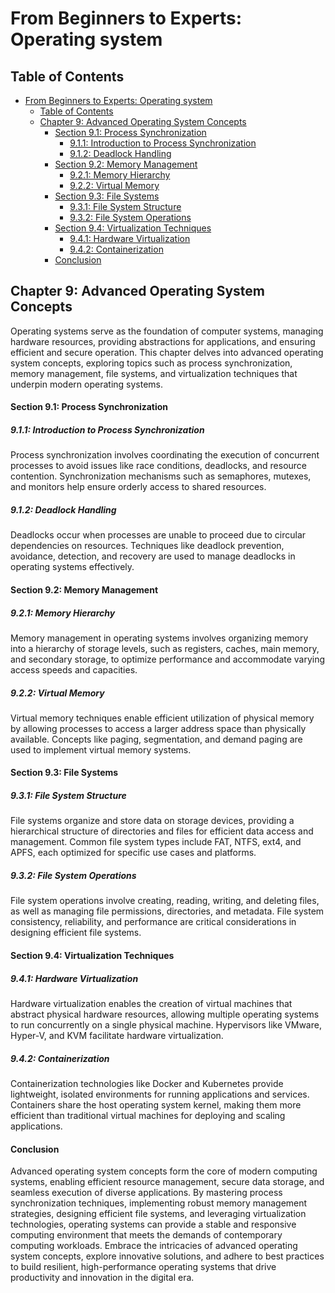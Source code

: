 # From Beginners to Experts: Operating system

## Table of Contents

- [From Beginners to Experts: Operating system](#from-beginners-to-experts-operating-system)
  - [Table of Contents](#table-of-contents)
  - [Chapter 9: Advanced Operating System Concepts](#chapter-9-advanced-operating-system-concepts)
      - [Section 9.1: Process Synchronization](#section-91-process-synchronization)
        - [9.1.1: Introduction to Process Synchronization](#911-introduction-to-process-synchronization)
        - [9.1.2: Deadlock Handling](#912-deadlock-handling)
      - [Section 9.2: Memory Management](#section-92-memory-management)
        - [9.2.1: Memory Hierarchy](#921-memory-hierarchy)
        - [9.2.2: Virtual Memory](#922-virtual-memory)
      - [Section 9.3: File Systems](#section-93-file-systems)
        - [9.3.1: File System Structure](#931-file-system-structure)
        - [9.3.2: File System Operations](#932-file-system-operations)
      - [Section 9.4: Virtualization Techniques](#section-94-virtualization-techniques)
        - [9.4.1: Hardware Virtualization](#941-hardware-virtualization)
        - [9.4.2: Containerization](#942-containerization)
      - [Conclusion](#conclusion)

## Chapter 9: Advanced Operating System Concepts

Operating systems serve as the foundation of computer systems, managing hardware resources, providing abstractions for applications, and ensuring efficient and secure operation. This chapter delves into advanced operating system concepts, exploring topics such as process synchronization, memory management, file systems, and virtualization techniques that underpin modern operating systems.

#### Section 9.1: Process Synchronization

##### 9.1.1: Introduction to Process Synchronization

Process synchronization involves coordinating the execution of concurrent processes to avoid issues like race conditions, deadlocks, and resource contention. Synchronization mechanisms such as semaphores, mutexes, and monitors help ensure orderly access to shared resources.

##### 9.1.2: Deadlock Handling

Deadlocks occur when processes are unable to proceed due to circular dependencies on resources. Techniques like deadlock prevention, avoidance, detection, and recovery are used to manage deadlocks in operating systems effectively.

#### Section 9.2: Memory Management

##### 9.2.1: Memory Hierarchy

Memory management in operating systems involves organizing memory into a hierarchy of storage levels, such as registers, caches, main memory, and secondary storage, to optimize performance and accommodate varying access speeds and capacities.

##### 9.2.2: Virtual Memory

Virtual memory techniques enable efficient utilization of physical memory by allowing processes to access a larger address space than physically available. Concepts like paging, segmentation, and demand paging are used to implement virtual memory systems.

#### Section 9.3: File Systems

##### 9.3.1: File System Structure

File systems organize and store data on storage devices, providing a hierarchical structure of directories and files for efficient data access and management. Common file system types include FAT, NTFS, ext4, and APFS, each optimized for specific use cases and platforms.

##### 9.3.2: File System Operations

File system operations involve creating, reading, writing, and deleting files, as well as managing file permissions, directories, and metadata. File system consistency, reliability, and performance are critical considerations in designing efficient file systems.

#### Section 9.4: Virtualization Techniques

##### 9.4.1: Hardware Virtualization

Hardware virtualization enables the creation of virtual machines that abstract physical hardware resources, allowing multiple operating systems to run concurrently on a single physical machine. Hypervisors like VMware, Hyper-V, and KVM facilitate hardware virtualization.

##### 9.4.2: Containerization

Containerization technologies like Docker and Kubernetes provide lightweight, isolated environments for running applications and services. Containers share the host operating system kernel, making them more efficient than traditional virtual machines for deploying and scaling applications.

#### Conclusion

Advanced operating system concepts form the core of modern computing systems, enabling efficient resource management, secure data storage, and seamless execution of diverse applications. By mastering process synchronization techniques, implementing robust memory management strategies, designing efficient file systems, and leveraging virtualization technologies, operating systems can provide a stable and responsive computing environment that meets the demands of contemporary computing workloads. Embrace the intricacies of advanced operating system concepts, explore innovative solutions, and adhere to best practices to build resilient, high-performance operating systems that drive productivity and innovation in the digital era.